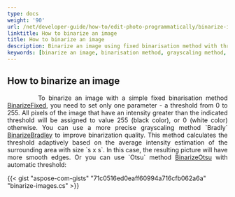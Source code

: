 ```yaml
---
type: docs
weight: '90'
url: /net/developer-guide/how-to/edit-photo-programmatically/binarize-image
linktitle: How to binarize an image
title: How to binarize an image
description: Binarize an image using fixed binarisation method with threshold, method Bradly and Otsu method.
keywords: [binarize an image, binarisation method, grayscaling method, method Bradly, Otsu method]
---
```


## How to binarize an image

<p align='justify'>
&nbsp;&nbsp;&nbsp;&nbsp;&nbsp;&nbsp;&nbsp;&nbsp;
To binarize an image with a simple fixed binarisation method <a href="https://reference.aspose.com/imaging/net/aspose.imaging/rasterimage/binarizefixed/">BinarizeFixed</a>, you need to set only one parameter - a threshold from 0 to 255. All pixels of the image that have an intensity greater than the indicated threshold will be assigned to value 255 (black color), or 0 (white color) otherwise. You can use a more precise grayscaling method `Bradly` <a href="https://reference.aspose.com/imaging/net/aspose.imaging/rasterimage/binarizebradley/">BinarizeBradley</a> to improve binarization quality. This method calculates the threshold adaptively based on the average intensity estimation of the surrounding area with size `s x s`. In this case, the resulting picture will have more smooth edges. Or you can use `Otsu` method <a href="https://reference.aspose.com/imaging/net/aspose.imaging/rasterimage/binarizeotsu/">BinarizeOtsu</a> with automatic threshold:
</p>

{{< gist "aspose-com-gists" "71c0516ed0eaff60994a716cfb062a6a" "binarize-images.cs" >}}
